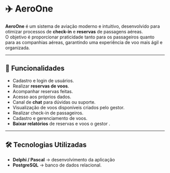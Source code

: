 # ✈️ AeroOne

**AeroOne** é um sistema de aviação moderno e intuitivo, desenvolvido para otimizar processos de **check-in** e **reservas** de passagens aéreas.  
O objetivo é proporcionar praticidade tanto para os passageiros quanto para as companhias aéreas, garantindo uma experiência de voo mais ágil e organizada.

---

## 🚀 Funcionalidades

- Cadastro e login de usuários.
- Realizar **reservas de voos**.
- Acompanhar reservas feitas.
- Acesso aos próprios dados.
- Canal de **chat** para dúvidas ou suporte.
- Visualização de voos disponíveis criados pelo gestor.
- Realizar check-in de passageiros.
- Cadastro e gerenciamento de voos.
- **Baixar relatórios** de reservas e voos o gestor .
---

## 🛠️ Tecnologias Utilizadas
- **Delphi / Pascal** → desenvolvimento da aplicação  
- **PostgreSQL** → banco de dados relacional.
  
